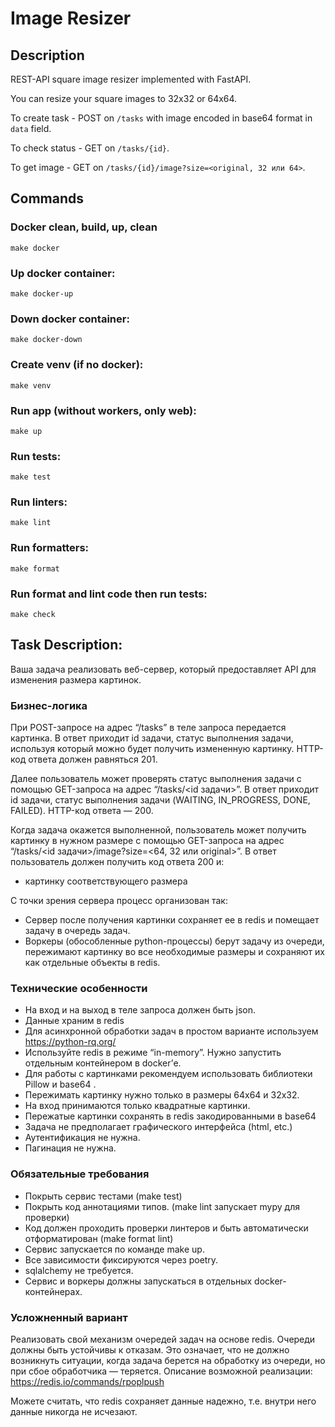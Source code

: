 # Image Resizer

## Description

REST-API square image resizer implemented with FastAPI.

You can resize your square images to 32x32 or 64x64.

To create task - POST on `/tasks` with image encoded in base64 format in `data` field.

To check status - GET on `/tasks/{id}`.

To get image - GET on `/tasks/{id}/image?size=<original, 32 или 64>`.

## Commands

### Docker clean, build, up, clean
    make docker

### Up docker container:
    make docker-up

### Down docker container:
    make docker-down

### Create venv (if no docker):
    make venv

### Run app (without workers, only web):
    make up

### Run tests:
    make test

### Run linters:
    make lint

### Run formatters:
    make format

### Run format and lint code then run tests:
    make check


## Task Description:
Ваша задача реализовать веб-сервер, который предоставляет API для изменения размера картинок. 

### Бизнес-логика 
При POST-запросе на адрес “/tasks” в теле запроса передается картинка. В ответ приходит id задачи, статус выполнения задачи, используя который можно будет получить измененную картинку. HTTP-код ответа должен равняться 201.

Далее пользователь может проверять статус выполнения задачи с помощью GET-запроса на адрес “/tasks/<id задачи>”. В ответ приходит id задачи, статус выполнения задачи (WAITING, IN_PROGRESS, DONE, FAILED). HTTP-код ответа — 200. 

Когда задача окажется выполненной, пользователь может получить картинку в нужном размере с помощью GET-запроса на адрес “/tasks/<id задачи>/image?size=<64, 32 или original>”. В ответ пользователь должен получить код ответа 200 и: 

* картинку соответствующего размера 

С точки зрения сервера процесс организован так: 

* Сервер после получения картинки сохраняет ее в redis и помещает задачу в очередь задач. 
* Воркеры (обособленные python-процессы) берут задачу из очереди, пережимают картинку во все необходимые размеры и сохраняют их как отдельные объекты в redis. 


### Технические особенности 
* На вход и на выход в теле запроса должен быть json. 
* Данные храним в redis 
* Для асинхронной обработки задач в простом варианте используем https://python-rq.org/ 
* Используйте redis в режиме “in-memory”. Нужно запустить отдельным контейнером в docker’е. 
* Для работы с картинками рекомендуем использовать библиотеки Pillow и  base64  . 
* Пережимать картинку нужно только в размеры 64x64 и 32x32. 
* На вход принимаются только квадратные картинки. 
* Пережатые картинки сохранять в redis закодированными в base64 
* Задача не предполагает графического интерфейса (html, etc.) 
* Аутентификация не нужна. 
* Пагинация не нужна. 

### Обязательные требования 
* Покрыть сервис тестами (make test) 
* Покрыть код аннотациями типов. (make lint запускает mypy для проверки) 
* Код должен проходить проверки линтеров и быть автоматически отформатирован (make format lint) 
* Сервис запускается по команде make up. 
* Все зависимости фиксируются через poetry. 
* sqlalchemy не требуется. 
* Сервис и воркеры должны запускаться в отдельных docker-контейнерах. 


### Усложненный вариант 
Реализовать свой механизм очередей задач на основе redis. Очереди должны быть устойчивы к отказам. Это означает, что не должно возникнуть ситуации, когда задача берется на обработку из очереди, но при сбое обработчика — теряется. Описание возможной реализации:   https://redis.io/commands/rpoplpush   

Можете считать, что redis сохраняет данные надежно, т.е. внутри него данные никогда не исчезают. 
